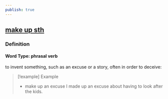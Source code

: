 ```yaml
---
publish: true
---
```


## [make up sth](https://dictionary.cambridge.org/dictionary/english/make-up-sth)

### Definition
#### Word Type: phrasal verb
to invent something, such as an excuse or a story, often in order to deceive:

>[!example] Example
> - make up an excuse I made up an excuse about having to look after the kids.

